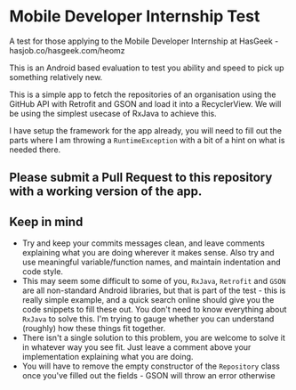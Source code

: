 # Mobile Developer Internship Test
A test for those applying to the Mobile Developer Internship at HasGeek - hasjob.co/hasgeek.com/heomz

This is an Android based evaluation to test you ability and speed to pick up something relatively new.

This is a simple app to fetch the repositories of an organisation using the GitHub API with Retrofit and GSON and load it into a RecyclerView.
We will be using the simplest usecase of RxJava to achieve this.

I have setup the framework for the app already, you will need to fill out the parts where I am throwing a `RuntimeException` with a bit of a hint on what is needed there.

## Please submit a Pull Request to this repository with a working version of the app.

## Keep in mind

- Try and keep your commits messages clean, and leave comments explaining what you are doing wherever it makes sense. Also try and use meaningful variable/function names, and maintain indentation and code style.
- This may seem some difficult to some of you, `RxJava`, `Retrofit` and `GSON` are all non-standard Android libraries, but that is part of the test - this is really simple example, and a quick search online should give you the code snippets to fill these out. You don't need to know everything about `RxJava` to solve this. I'm trying to gauge whether you can understand (roughly) how these things fit together.
- There isn't a single solution to this problem, you are welcome to solve it in whatever way you see fit. Just leave a comment above your implementation explaining what you are doing.
- You will have to remove the empty constructor of the `Repository` class once you've filled out the fields - GSON will throw an error otherwise